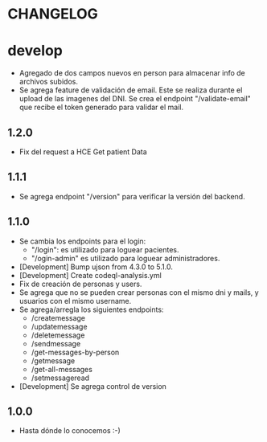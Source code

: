 # CHANGELOG

# develop
* Agregado de dos campos nuevos en person para almacenar info de archivos subidos.
* Se agrega feature de validación de email. Este se realiza durante el upload de las imagenes
del DNI. Se crea el endpoint "/validate-email" que recibe el token generado para validar
el mail.

## 1.2.0
* Fix del request a HCE Get patient Data

## 1.1.1
* Se agrega endpoint "/version" para verificar la versión del backend.

## 1.1.0
* Se cambia los endpoints para el login:
  - "/login": es utilizado para loguear pacientes.
  - "/ogin-admin" es utilizado para loguear administradores.
* [Development] Bump ujson from 4.3.0 to 5.1.0.
* [Development] Create codeql-analysis.yml
* Fix de creación de personas y users.
* Se agrega que no se pueden crear personas con el mismo dni y mails, y usuarios con el mismo username.
* Se agrega/arregla los siguientes endpoints:
  - /createmessage
  - /updatemessage
  - /deletemessage
  - /sendmessage
  - /get-messages-by-person
  - /getmessage
  - /get-all-messages
  - /setmessageread
* [Development] Se agrega control de version

## 1.0.0
* Hasta dónde lo conocemos :-)
